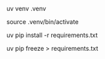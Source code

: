 uv venv .venv

source .venv/bin/activate

uv pip install -r requirements.txt

uv pip freeze > requirements.txt
